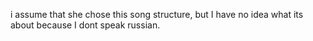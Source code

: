i assume that she chose this song structure, but I have no idea what its about because I dont speak russian.
